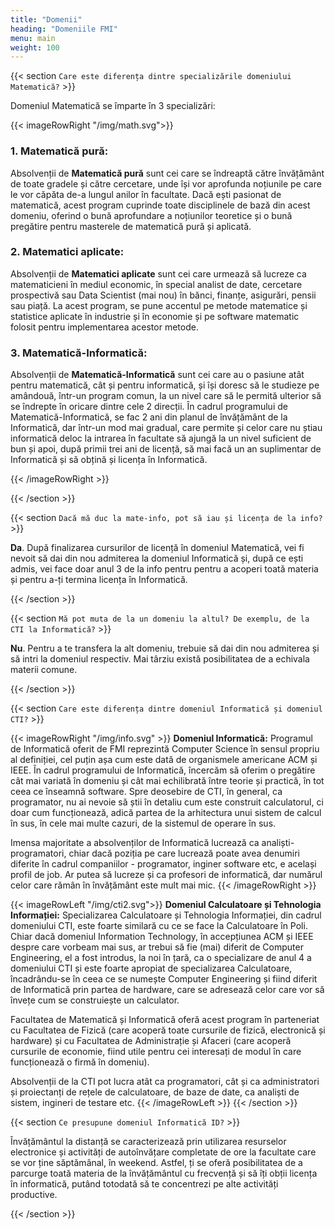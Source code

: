```yaml
---
title: "Domenii"
heading: "Domeniile FMI"
menu: main
weight: 100
---
```



{{< section `Care este diferența dintre specializările domeniului Matematică?` >}}

Domeniul Matematică se împarte în 3 specializări:

{{< imageRowRight "/img/math.svg">}}
### 1. Matematică pură: 
Absolvenții de **Matematică pură** sunt cei care se îndreaptă către învățământ de toate gradele și către cercetare, unde își vor aprofunda noțiunile pe care le vor căpăta de-a lungul anilor în facultate. Dacă ești pasionat de matematică, acest program cuprinde toate disciplinele de bază din  acest domeniu, oferind o bună aprofundare a noțiunilor teoretice și o bună pregătire pentru masterele de matematică pură și aplicată.

### 2. Matematici aplicate:
Absolvenții de **Matematici aplicate** sunt cei care urmează să lucreze ca matematicieni în mediul economic, în special analist de date, cercetare prospectivă sau Data Scientist (mai nou) în bănci, finanțe, asigurări, pensii sau piață. La acest program, se pune accentul pe metode matematice și statistice aplicate în industrie și în economie și pe software matematic folosit pentru implementarea acestor metode.
### 3. Matematică-Informatică:
Absolvenții de **Matematică-Informatică** sunt cei care au o pasiune atât pentru matematică, cât și pentru informatică, și își doresc să le studieze pe amândouă, într-un program comun, la un nivel care să le permită ulterior să se îndrepte în oricare dintre cele 2 direcții. În cadrul programului de Matematică-Informatică, se fac 2 ani din planul de învățământ de la Informatică, dar într-un mod mai gradual, care permite și celor care nu știau informatică deloc la intrarea în facultate să ajungă la un nivel suficient de bun și apoi, după primii trei ani de licență, să mai facă un an suplimentar de Informatică și să obțină și licența în Informatică.

{{< /imageRowRight >}}



{{< /section >}}


{{< section `Dacă mă duc la mate-info, pot să iau și licența de la info?` >}}

**Da**. După finalizarea cursurilor de licență în domeniul Matematică, vei fi nevoit să dai din nou admiterea la domeniul Informatică și, după ce ești admis, vei face doar anul 3 de la info pentru pentru a acoperi toată materia și pentru a-ți termina licența în Informatică.

{{< /section >}}


{{< section `Mă pot muta de la un domeniu la altul? De exemplu, de la CTI la Informatică?` >}}

**Nu**. Pentru a te transfera la alt domeniu, trebuie să dai din nou admiterea și să intri la domeniul respectiv. Mai târziu există posibilitatea de a echivala materii comune.

{{< /section >}}


{{< section `Care este diferența dintre domeniul Informatică și domeniul CTI?` >}}

{{< imageRowRight "/img/info.svg" >}}
**Domeniul Informatică:**  Programul de Informatică oferit de FMI reprezintă Computer Science în sensul propriu al definiției, cel puțin așa cum este dată de organismele americane ACM și IEEE. În cadrul programului de Informatică, încercăm să oferim o pregătire cât mai variată în domeniu și cât mai echilibrată între teorie și practică, în tot ceea ce înseamnă software. Spre deosebire de CTI, în general, ca programator, nu ai nevoie să știi în detaliu cum este construit calculatorul, ci doar cum funcționează, adică partea de la arhitectura unui sistem de calcul în sus, în cele mai multe cazuri, de la sistemul de operare în sus. 

Imensa majoritate a absolvenților de Informatică lucrează ca analiști-programatori, chiar dacă poziția pe care lucrează poate avea denumiri diferite în cadrul companiilor - programator, inginer software etc, e același profil de job. Ar putea să lucreze și ca profesori de informatică, dar numărul celor care rămân în învățământ este mult mai mic. 
{{< /imageRowRight >}}

{{< imageRowLeft "/img/cti2.svg">}}
**Domeniul Calculatoare și Tehnologia Informației:**
Specializarea Calculatoare și Tehnologia Informației, din cadrul domeniului CTI, este foarte similară cu ce se face la Calculatoare în Poli. Chiar dacă domeniul Information Technology, în accepțiunea ACM și IEEE despre care vorbeam mai sus, ar trebui să fie (mai) diferit de Computer Engineering, el a fost introdus, la noi în țară, ca o specializare de anul 4 a domeniului CTI și este foarte apropiat de specializarea Calculatoare, încadrându-se în ceea ce se numește Computer Engineering și fiind diferit de Informatică prin partea de hardware, care se adresează celor care vor să învețe cum se construiește un calculator. 

Facultatea de Matematică și Informatică oferă acest program în parteneriat cu Facultatea de Fizică (care acoperă toate cursurile de fizică, electronică și hardware) și cu Facultatea de Administrație și Afaceri (care acoperă cursurile de economie, fiind utile pentru cei interesați de modul în care funcționează o firmă în domeniu).

Absolvenții de la CTI pot lucra atât ca programatori, cât și ca administratori și proiectanți de rețele de calculatoare, de baze de date, ca analiști de sistem, ingineri de testare etc.
{{< /imageRowLeft >}}
{{< /section >}}


{{< section `Ce presupune domeniul Informatică ID?` >}}

Învățământul la distanță se caracterizează prin utilizarea resurselor electronice și activități de autoînvățare completate de ore la facultate care se vor ține săptămânal, în weekend. Astfel, ți se oferă posibilitatea de a parcurge toată materia de la învățământul cu frecvență și să îți obții licența în informatică, putând totodată să te concentrezi pe alte activități productive.

{{< /section >}}
